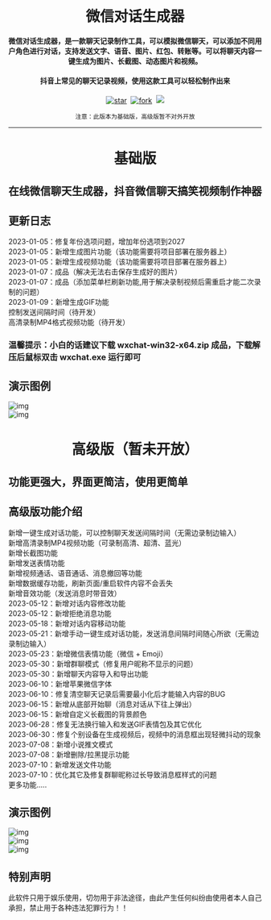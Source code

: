 <h1 align="center">微信对话生成器</h1>

<h4 align="center">微信对话生成器，是一款聊天记录制作工具，可以模拟微信聊天，可以添加不同用户角色进行对话，支持发送文字、语音、图片、红包、转账等。可以将聊天内容一键生成为图片、长截图、动态图片和视频。</h4>
<h4 align="center">抖音上常见的聊天记录视频，使用这款工具可以轻松制作出来</h4>
<div align="center">

[![star](https://gitee.com/lifeixue/weixin-chat/badge/star.svg)](https://gitee.com/lifeixue/weixin-chat)  [![fork](https://gitee.com/lifeixue/weixin-chat/badge/fork.svg)](https://gitee.com/lifeixue/weixin-chat)  [![](https://img.shields.io/badge/微信：-tmall12-red)]()

```shell
注意：此版本为基础版，高级版暂不对外开放
```
------------------------------------------------------------------------
</div>

<h1 align="center">基础版</h1>

## 在线微信聊天生成器，抖音微信聊天搞笑视频制作神器

## 更新日志
2023-01-05：修复年份选项问题，增加年份选项到2027  
2023-01-05：新增生成图片功能（该功能需要将项目部署在服务器上）  
2023-01-05：新增生成视频功能（该功能需要将项目部署在服务器上）  
2023-01-07：成品（解决无法右击保存生成好的图片）  
2023-01-07：成品（添加菜单栏刷新功能,用于解决录制视频后需重启才能二次录制的问题）  
2023-01-09：新增生成GIF功能  
控制发送间隔时间（待开发）  
高清录制MP4格式视频功能（待开发）  
### 温馨提示：小白的话建议下载 wxchat-win32-x64.zip 成品，下载解压后鼠标双击 wxchat.exe 运行即可

## 演示图例
![img](./img/demo.gif)  
![img](./img/demo.png)

<h1 align="center">高级版（暂未开放）</h1>

## 功能更强大，界面更简洁，使用更简单

## 高级版功能介绍
新增一键生成对话功能，可以控制聊天发送间隔时间（无需边录制边输入）  
新增高清录制MP4视频功能（可录制高清、超清、蓝光）  
新增长截图功能  
新增发送表情功能  
新增视频通话、语音通话、消息撤回等功能  
新增数据缓存功能，刷新页面/重启软件内容不会丢失  
新增音效功能（发送消息时带音效）  
2023-05-12：新增对话内容修改功能  
2023-05-12：新增拒绝消息功能  
2023-05-18：新增对话内容移动功能  
2023-05-21：新增手动一键生成对话功能，发送消息间隔时间随心所欲（无需边录制边输入）  
2023-05-23：新增微信表情功能（微信 + Emoji）  
2023-05-30：新增群聊模式（修复用户昵称不显示的问题）  
2023-05-30：新增聊天内容导入和导出功能  
2023-06-10：新增苹果微信字体  
2023-06-10：修复清空聊天记录后需要最小化后才能输入内容的BUG  
2023-06-15：新增从底部开始聊（消息对话从下往上弹出）  
2023-06-15：新增自定义长截图的背景颜色  
2023-06-28：修复无法换行输入和发送GIF表情包及其它优化  
2023-06-30：修复个别设备在生成视频后，视频中的消息框出现轻微抖动的现象  
2023-07-08：新增小说推文模式  
2023-07-08：新增删除/拉黑提示功能  
2023-07-10：新增发送文件功能  
2023-07-10：优化其它及修复群聊昵称过长导致消息框样式的问题  
更多功能.....

## 演示图例
![img](./img/1.gif)  
![img](./img/1.png)  
![img](./img/2.png)

## 特别声明
此软件只用于娱乐使用，切勿用于非法途径，由此产生任何纠纷由使用者本人自己承担，禁止用于各种违法犯罪行为！！